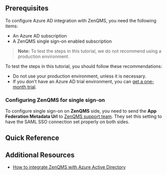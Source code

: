 ## Prerequisites

To configure Azure AD integration with ZenQMS, you need the following items:

- An Azure AD subscription
- A ZenQMS single sign-on enabled subscription

> **Note:**
> To test the steps in this tutorial, we do not recommend using a production environment.

To test the steps in this tutorial, you should follow these recommendations:

- Do not use your production environment, unless it is necessary.
- If you don't have an Azure AD trial environment, you can [get a one-month trial](https://azure.microsoft.com/pricing/free-trial/).

### Configuring ZenQMS for single sign-on

To configure single sign-on on **ZenQMS** side, you need to send the **App Federation Metadata Url** to [ZenQMS support team](mailto:help@zenqms.com). They set this setting to have the SAML SSO connection set properly on both sides.

## Quick Reference

## Additional Resources

* [How to integrate ZenQMS with Azure Active Directory](https://docs.microsoft.com/azure/active-directory/saas-apps/zenqms-tutorial)
